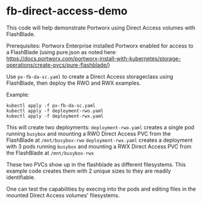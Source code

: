 # fb-direct-access-demo

This code will help demonstrate Portworx using Direct Access volumes with FlashBlade.

Prerequisites: Portworx Enterprise installed
Portworx enabled for access to a FlashBlade (using pure.json as noted here: https://docs.portworx.com/portworx-install-with-kubernetes/storage-operations/create-pvcs/pure-flashblade/)

Use `px-fb-da-sc.yaml` to create a Direct Access storageclass using FlashBlade, then deploy the RWO and RWX examples.

Example:
```
kubectl apply -f px-fb-da-sc.yaml
kubectl apply -f deployment-rwo.yaml
kubectl apply -f deployment-rwx.yaml
```

This will create two deployments:
 `deployment-rwo.yaml` creates a single pod running `busybox` and mounting a RWO Direct Access PVC from the FlashBlade at `/mnt/busybox-rwo`
 `deployment-rwx.yaml` creates a deployment with 3 pods running `busybox` and mounting a RWX Direct Access PVC from the FlashBlade at `/mnt/busybox-rwx`

These two PVCs show up in the flashblade as different filesystems. This example code creates them with 2 unique sizes to they are readily identifiable. 

One can test the capabilities by execing into the pods and editing files in the mounted Direct Access volumes' filesystems.
 
